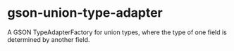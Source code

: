 # gson-union-type-adapter
A GSON TypeAdapterFactory for union types, where the type of one field is determined by another field.
